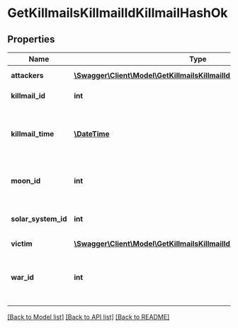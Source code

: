 # GetKillmailsKillmailIdKillmailHashOk

## Properties
Name | Type | Description | Notes
------------ | ------------- | ------------- | -------------
**attackers** | [**\Swagger\Client\Model\GetKillmailsKillmailIdKillmailHashOkAttackers[]**](GetKillmailsKillmailIdKillmailHashOkAttackers.md) | attackers array | 
**killmail_id** | **int** | ID of the killmail | 
**killmail_time** | [**\DateTime**](\DateTime.md) | Time that the victim was killed and the killmail generated | 
**moon_id** | **int** | Moon if the kill took place at one | [optional] 
**solar_system_id** | **int** | Solar system that the kill took place in | 
**victim** | [**\Swagger\Client\Model\GetKillmailsKillmailIdKillmailHashOkVictim**](GetKillmailsKillmailIdKillmailHashOkVictim.md) |  | [optional] 
**war_id** | **int** | War if the killmail is generated in relation to an official war | [optional] 

[[Back to Model list]](../README.md#documentation-for-models) [[Back to API list]](../README.md#documentation-for-api-endpoints) [[Back to README]](../README.md)


